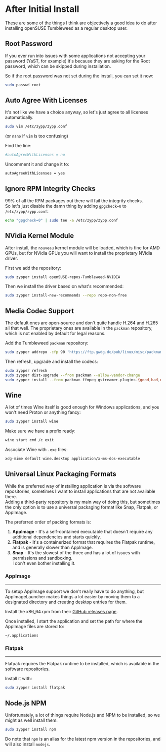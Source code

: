 # After Initial Install

These are some of the things I think are objectively a good idea to do after installing openSUSE Tumbleweed as a regular desktop user.

## Root Password

If you ever run into issues with some applications not accepting your password (YaST, for example) it's because they are asking for the Root password, which can be skipped during installation.

So if the root password was not set during the install, you can set it now:
```bash
sudo passwd root
```

## Auto Agree With Licenses

It's not like we have a choice anyway, so let's just agree to all licenses automatically.

```bash
sudo vim /etc/zypp/zypp.conf
```
(or `nano` if `vim` is too confusing)

Find the line:
```bash
#autoAgreeWithLicenses = no
```

Uncomment it and change it to:
```bash
autoAgreeWithLicenses = yes
```

## Ignore RPM Integrity Checks

99% of all the RPM packages out there will fail the integrity checks.\
So let's just disable the damn thing by adding `gpgcheck=0` to `/etc/zypp/zypp.conf`:
```bash
echo "gpgcheck=0" | sudo tee -a /etc/zypp/zypp.conf
```

## NVidia Kernel Module

After install, the `nouveau` kernel module will be loaded, which is fine for AMD GPUs, but for NVidia GPUs you will want to install the proprietary NVidia driver.

First we add the repository:
```bash
sudo zypper install openSUSE-repos-Tumbleweed-NVIDIA
```

Then we install the driver based on what's recommended:

```bash
sudo zypper install-new-recommends --repo repo-non-free
```

## Media Codec Support

The default ones are open-source and don't quite handle H.264 and H.265 all that well.
The proprietary ones are available in the `packman` repository, which is not enabled by default for legal reasons.

Add the Tumbleweed `packman` repository:
```bash
sudo zypper addrepo -cfp 90 'https://ftp.gwdg.de/pub/linux/misc/packman/suse/openSUSE_Tumbleweed/' packman
```

Then refresh, upgrade and install the codecs:
```bash
sudo zypper refresh
sudo zypper dist-upgrade --from packman --allow-vendor-change
sudo zypper install --from packman ffmpeg gstreamer-plugins-{good,bad,ugly,libav} libavcodec vlc-codecs
```

## Wine

A lot of times Wine itself is good enough for Windows applications, and you won't need Proton or anything fancy:
```bash
sudo zypper install wine
```

Make sure we have a prefix ready:
```bash
wine start cmd /c exit
```

Associate Wine with `.exe` files:
```bash
xdg-mime default wine.desktop application/x-ms-dos-executable
```

## Universal Linux Packaging Formats

While the preferred way of installing application is via the software repositories, sometimes I want to install applications that are not available there.\
Adding a third-party repository is my main way of doing this, but sometimes the only option is to use a universal packaging format like Snap, Flatpak, or AppImage.

The preferred order of packing formats is:

1. **AppImage** - It's a self-contained executable that doesn't require any additional dependencies and starts quickly.
2. **Flatpak** - It's a containerized format that requires the Flatpak runtime, and is generally slower than AppImage.
3. **Snap** - It's the slowest of the three and has a lot of issues with permissions and sandboxing.\
I don't even bother installing it.

### AppImage
---
To setup AppImage support we don't really have to do anything, but AppImageLauncher makes things a lot easier by moving them to a designated directory and creating desktop entries for them.

Install the x86_64.rpm from their [GitHub releases page](https://github.com/TheAssassin/AppImageLauncher/releases).

Once installed, I start the application and set the path for where the AppImage files are stored to:
```bash
~/.applications
```

### Flatpak
---
Flatpak requires the Flatpak runtime to be installed, which is available in the software repositories.

Install it with:
```bash
sudo zypper install flatpak
```

## Node.js NPM

Unfortunately, a lot of things require Node.js and NPM to be installed, so we might as well install them.

```bash
sudo zypper install npm
```
Do note that `npm` is an alias for the latest npm version in the repositories, and will also install `nodejs`.
